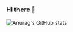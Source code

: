 ### Hi there 👋

![Anurag's GitHub stats](https://github-readme-stats.vercel.app/api?username=PawelNackowski&theme=transparent&show_icons=true)
